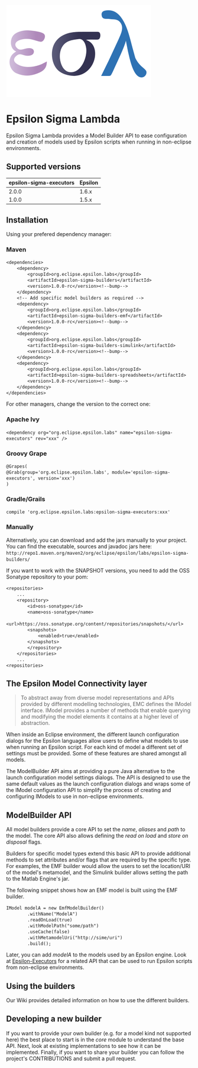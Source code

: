 ![Epsilon-Sigma-Lambda](/epsilon-sigma-lambda.png?raw=true)

# Epsilon Sigma Lambda
Epsilon Sigma Lambda provides a Model Builder API to ease configuration and creation of models used by Epsilon scripts when running in non-eclipse environments.


## Supported versions

epsilon-sigma-executors | Epsilon   | 
------------------------|-----------|
2.0.0                   | 1.6.x     |
1.0.0                   | 1.5.x     |

## Installation

Using your prefered dependency manager:

### Maven

```
<dependencies>
	<dependency>
   		<groupId>org.eclipse.epsilon.labs</groupId>
		<artifactId>epsilon-sigma-builders</artifactId>
		<version>1.0.0-rc</version><!--bump-->
	</dependency>
	<!-- Add specific model builders as required -->
	<dependency>
   		<groupId>org.eclipse.epsilon.labs</groupId>
		<artifactId>epsilon-sigma-builders-emf</artifactId>
		<version>1.0.0-rc</version><!--bump-->
	</dependency>
	<dependency>
   		<groupId>org.eclipse.epsilon.labs</groupId>
		<artifactId>epsilon-sigma-builders-simulink</artifactId>
		<version>1.0.0-rc</version><!--bump-->
	</dependency>
	<dependency>
   		<groupId>org.eclipse.epsilon.labs</groupId>
		<artifactId>epsilon-sigma-builders-spreadsheets</artifactId>
		<version>1.0.0-rc</version><!--bump-->
	</dependency>
</dependencies>
```

For other managers, change the version to the correct one:

### Apache Ivy

```
<dependency org="org.eclipse.epsilon.labs" name="epsilon-sigma-executors" rev="xxx" />
```

### Groovy Grape

```
@Grapes( 
@Grab(group='org.eclipse.epsilon.labs', module='epsilon-sigma-executors', version='xxx') 
)
```

### Gradle/Grails

```
compile 'org.eclipse.epsilon.labs:epsilon-sigma-executors:xxx'
```

### Manually

Alternatively, you can download and add the jars manually to your project. You can find the executable, sources and javadoc jars here: `http://repo1.maven.org/maven2/org/eclipse/epsilon/labs/epsilon-sigma-builders/`


If you want to work with the SNAPSHOT versions, you need to add the OSS Sonatype repository to your pom:

```
<repositories>
	...
	<repository>
   		<id>oss-sonatype</id>
		<name>oss-sonatype</name>
		<url>https://oss.sonatype.org/content/repositories/snapshots/</url>
		<snapshots>
			<enabled>true</enabled>
		</snapshots>
		</repository>
	</repositories>
	...
<repositories>	
```

## The Epsilon Model Connectivity layer

> To abstract away from diverse model representations and APIs provided by different modelling technologies, EMC defines the IModel interface. IModel provides a number of methods that enable querying and modifying the model elements it contains at a higher level of abstraction. 

When inside an Eclipse environment, the different launch configuration dialogs for the Epsilon languages allow users to define what models to use when running an Epsilon script.
For each kind of model a different set of settings must be provided.
Some of these features are shared amongst all models.

The ModelBuilder API aims at providing a pure Java alternative to the launch configuration model settings dialogs.
The API is designed to use the same default values as the launch configuration dialogs and wraps some of the IModel configuration API to simplify the process of creating and configuring IModels to use in non-eclipse environments.

## ModelBuilder API

All model builders provide a core API to set the *name*, *aliases* and *path* to the model. The core API also allows defining the *read on load* and *store on disposal* flags.

Builders for specific model types extend this basic API to provide additional methods to set attributes and/or flags that are required by the specific type.
For examples, the EMF builder would allow the users to set the location/URI of the model's metamodel, and the Simulink builder allows setting the path to the Matlab Engine's jar.

The following snippet shows how an EMF model is built using the EMF builder.

```
IModel modelA = new EmfModelBuilder()
		.withName("ModelA")
		.readOnLoad(true)
		.withModelPath("some/path")
		.useCache(false)
		.withMetamodelUri("http://sime/uri")
		.build();
```
Later, you can add *modelA* to the models used by an Epsilon engine.
Look at [Epsilon-Executors](https://github.com/epsilonlabs/Epsilon-Executors) for a related API that can be used to run Epsilon scripts from non-eclipse environments.

## Using the builders

Our Wiki provides detailed information on how to use the different builders.

## Developing a new builder

If you want to provide your own builder (e.g. for a model kind not supported here) the best place to start is in the *core* module to understand the base API. 
Next, look at existing implementations to see how it can be implemented.
Finally, if you want to share your builder you can follow the project's CONTRIBUTIONS and submit a pull request.